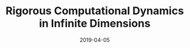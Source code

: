 ---
title: "Rigorous Computational Dynamics in Infinite Dimensions"
collection: talks
type: "Conference" 
permalink: /talks/2019talk2
venue: "Centre de Recherches Mathematiques (CRM) 50 year anniversary program, University of Montreal"
date: 2019-04-05
location: Montreal Canada
---